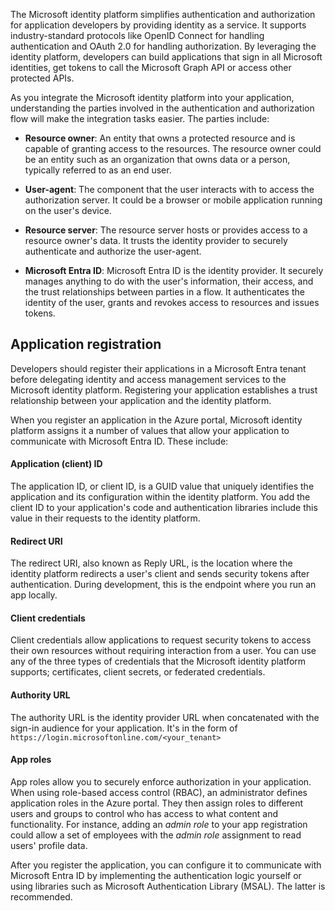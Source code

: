 The Microsoft identity platform simplifies authentication and authorization for application developers by providing identity as a service. It supports industry-standard protocols like OpenID Connect for handling authentication and OAuth 2.0 for handling authorization. By leveraging the identity platform, developers can build applications that sign in all Microsoft identities, get tokens to call the Microsoft Graph API or access other protected APIs.

As you integrate the Microsoft identity platform into your application, understanding the parties involved in the authentication and authorization flow will make the integration tasks easier.
The parties include:

- **Resource owner**: An entity that owns a protected resource and is capable of granting access to the resources. The resource owner could be an entity such as an organization that owns data or a person, typically referred to as an end user.

- **User-agent**: The component that the user interacts with to access the authorization server. It could be a browser or mobile application running on the user's device.

- **Resource server**: The resource server hosts or provides access to a resource owner's data. It trusts the identity provider to securely authenticate and authorize the user-agent.

- **Microsoft Entra ID**: Microsoft Entra ID is the identity provider. It securely manages anything to do with the user's information, their access, and the trust relationships between parties in a flow. It authenticates the identity of the user, grants and revokes access to resources and issues tokens.

## Application registration

Developers should register their applications in a Microsoft Entra tenant before delegating identity and access management services to the Microsoft identity platform. Registering your application establishes a trust relationship between your application and the identity platform.

When you register an application in the Azure portal, Microsoft identity platform assigns it a number of values that allow your application to communicate with Microsoft Entra ID. These include:

#### Application (client) ID

The application ID, or client ID, is a GUID value that uniquely identifies the application and its configuration within the identity platform. You add the client ID to your application's code and authentication libraries include this value in their requests to the identity platform.

#### Redirect URI

The redirect URI, also known as Reply URL, is the location where the identity platform redirects a user's client and sends security tokens after authentication. During development, this is the endpoint where you run an app locally.

#### Client credentials

Client credentials allow applications to request security tokens to access their own resources without requiring interaction from a user. You can use any of the three types of credentials that the Microsoft identity platform supports; certificates, client secrets, or federated credentials.

#### Authority URL

The authority URL is the identity provider URL when concatenated with the sign-in audience for your application. It's in the form of `https://login.microsoftonline.com/<your_tenant>`

#### App roles

App roles allow you to securely enforce authorization in your application. When using role-based access control (RBAC), an administrator defines application roles in the Azure portal. They then assign roles to different users and groups to control who has access to what content and functionality. For instance, adding an *admin role* to your app registration could allow a set of employees with the *admin role* assignment to read users' profile data.

After you register the application, you can configure it to communicate with Microsoft Entra ID by implementing the authentication logic yourself or using libraries such as Microsoft Authentication Library (MSAL). The latter is recommended.
